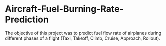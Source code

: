 # Aircraft-Fuel-Burning-Rate-Prediction
The objective of this project was to predict fuel flow rate of airplanes during different phases of a flight (Taxi, Takeoff, Climb, Cruise, Approach, Rollout). 

